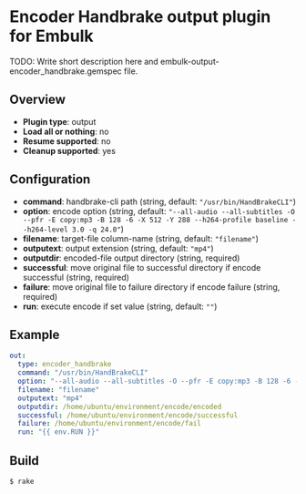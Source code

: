 # Encoder Handbrake output plugin for Embulk

TODO: Write short description here and embulk-output-encoder_handbrake.gemspec file.

## Overview

* **Plugin type**: output
* **Load all or nothing**: no
* **Resume supported**: no
* **Cleanup supported**: yes

## Configuration

- **command**: handbrake-cli path (string, default: `"/usr/bin/HandBrakeCLI"`)
- **option**: encode option (string, default: `"--all-audio --all-subtitles -O --pfr -E copy:mp3 -B 128 -6 -X 512 -Y 288 --h264-profile baseline --h264-level 3.0 -q 24.0"`)
- **filename**: target-file column-name (string, default: `"filename"`)
- **outputext**: output extension (string, default: `"mp4"`)
- **outputdir**: encoded-file output directory (string, required)
- **successful**: move original file to successful directory if encode successful (string, required)
- **failure**: move original file to failure directory if encode failure (string, required)
- **run**: execute encode if set value (string, default: `""`)

## Example

```yaml
out:
  type: encoder_handbrake
  command: "/usr/bin/HandBrakeCLI"
  option: "--all-audio --all-subtitles -O --pfr -E copy:mp3 -B 128 -6 -X 512 -Y 288 --h264-profile baseline --h264-level 3.0 -q 24.0"
  filename: "filename"
  outputext: "mp4"
  outputdir: /home/ubuntu/environment/encode/encoded
  successful: /home/ubuntu/environment/encode/successful 
  failure: /home/ubuntu/environment/encode/fail
  run: "{{ env.RUN }}"
```

## Build

```
$ rake
```
